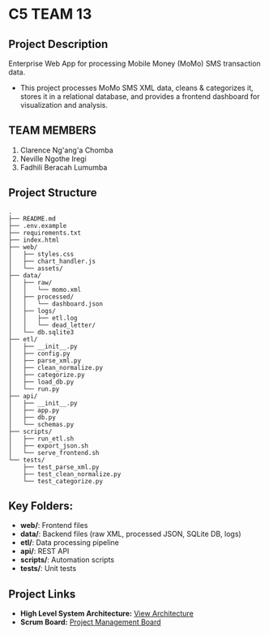 # C5 TEAM 13

## Project Description
Enterprise Web App for processing Mobile Money (MoMo) SMS transaction data.
+ This project processes MoMo SMS XML data, cleans & categorizes it, stores it in a relational database, and provides a frontend dashboard for visualization and analysis.

## TEAM MEMBERS
1. Clarence Ng'ang'a Chomba 
2. Neville Ngothe Iregi
3. Fadhili Beracah Lumumba

## Project Structure

```
.
├── README.md
├── .env.example
├── requirements.txt
├── index.html
├── web/
│   ├── styles.css
│   ├── chart_handler.js
│   └── assets/
├── data/
│   ├── raw/
│   │   └── momo.xml
│   ├── processed/
│   │   └── dashboard.json
│   ├── logs/
│   │   ├── etl.log
│   │   └── dead_letter/
│   └── db.sqlite3
├── etl/
│   ├── __init__.py
│   ├── config.py
│   ├── parse_xml.py
│   ├── clean_normalize.py
│   ├── categorize.py
│   ├── load_db.py
│   └── run.py
├── api/
│   ├── __init__.py
│   ├── app.py
│   ├── db.py
│   └── schemas.py
├── scripts/
│   ├── run_etl.sh
│   ├── export_json.sh
│   └── serve_frontend.sh
└── tests/
    ├── test_parse_xml.py
    ├── test_clean_normalize.py
    └── test_categorize.py
```

## Key Folders:
- **web/**: Frontend files
- **data/**: Backend files (raw XML, processed JSON, SQLite DB, logs)
- **etl/**: Data processing pipeline
- **api/**: REST API
- **scripts/**: Automation scripts
- **tests/**: Unit tests

## Project Links
- **High Level System Architecture:** [View Architecture](https://miro.com/app/board/uXjVJKqaqkQ=/?share_link_id=412469949639)
- **Scrum Board:** [Project Management Board](https://github.com/users/Masalale/projects/4)
  
